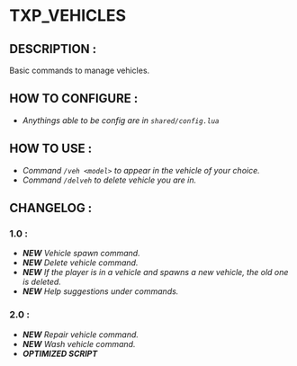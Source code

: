 # **TXP_VEHICLES**

## **DESCRIPTION :**
Basic commands to manage vehicles.

## **HOW TO CONFIGURE :**
- *Anythings able to be config are in `shared/config.lua`*

## **HOW TO USE :**
- *Command `/veh <model>` to appear in the vehicle of your choice.*
- *Command `/delveh` to delete vehicle you are in.*

## **CHANGELOG :**

### **1.0 :**
- ***NEW** Vehicle spawn command.*
- ***NEW** Delete vehicle command.*
- ***NEW** If the player is in a vehicle and spawns a new vehicle, the old one is deleted.*
- ***NEW** Help suggestions under commands.*

### **2.0 :**
- ***NEW** Repair vehicle command.*
- ***NEW** Wash vehicle command.*
- ***OPTIMIZED SCRIPT***